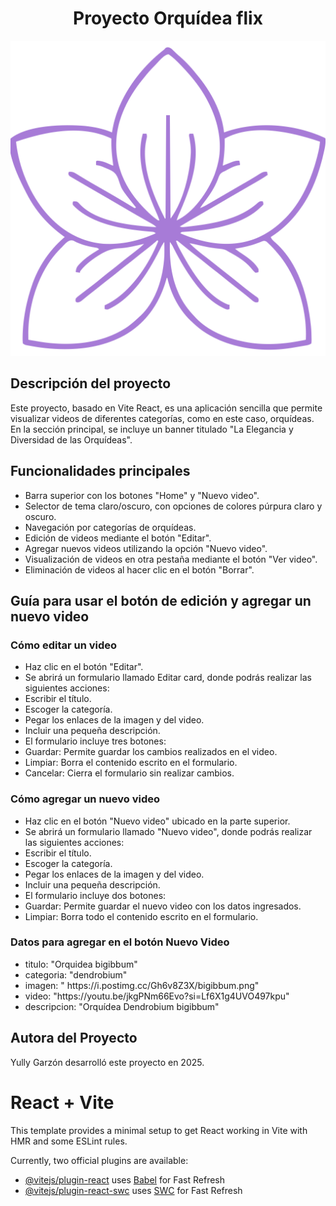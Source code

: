 <h1 align="center"> Proyecto Orquídea flix </h1>

<p align="center">
<img src="https://github.com/yullyvc02/Orquideaflix/blob/main/public/orchid.svg" alt="Imagen de una orquídea">
</p>



<h2 align="left"> Descripción del proyecto </h2>

<p align="left">Este proyecto, basado en Vite React, es una aplicación sencilla que permite visualizar videos de diferentes categorías, como en este caso, orquídeas. En la sección principal, se incluye un banner titulado "La Elegancia y Diversidad de las Orquídeas".</p>


<h2 align="left"> Funcionalidades principales </h2>
<ul>
<li>Barra superior con los botones "Home" y "Nuevo video".</li>
<li>Selector de tema claro/oscuro, con opciones de colores púrpura claro y oscuro.</li>
<li>Navegación por categorías de orquídeas.</li>
<li>Edición de videos mediante el botón "Editar".</li>
<li>Agregar nuevos videos utilizando la opción "Nuevo video".</li>
<li>Visualización de videos en otra pestaña mediante el botón "Ver video".</li>
<li>Eliminación de videos al hacer clic en el botón "Borrar".</li>
</ul>


<h2 align="left">Guía para usar el botón de edición y agregar un nuevo video</h2>

<h3 align="left">Cómo editar un video</h3>
<ul>
<li>Haz clic en el botón "Editar".</li>
<li>Se abrirá un formulario llamado Editar card, donde podrás realizar las siguientes acciones:</li>
<li>Escribir el título.</li>
<li>Escoger la categoría.</li>
<li>Pegar los enlaces de la imagen y del video.</li>
<li>Incluir una pequeña descripción.</li>
<li>El formulario incluye tres botones:</li>
<li>Guardar: Permite guardar los cambios realizados en el video.</li>
<li>Limpiar: Borra el contenido escrito en el formulario.</li>
<li>Cancelar: Cierra el formulario sin realizar cambios.</li>
</ul>

<h3 align="left">Cómo agregar un nuevo video</h3>
<ul>
<li>Haz clic en el botón "Nuevo video" ubicado en la parte superior.</li>
<li>Se abrirá un formulario llamado "Nuevo video", donde podrás realizar las siguientes acciones:</li>
<li>Escribir el título.</li>
<li>Escoger la categoría.</li>
<li>Pegar los enlaces de la imagen y del video.</li>
<li>Incluir una pequeña descripción.</li>
<li>El formulario incluye dos botones:</li>
<li>Guardar: Permite guardar el nuevo video con los datos ingresados.</li>
<li>Limpiar: Borra todo el contenido escrito en el formulario.</li>
</ul>

<h3 align="left">Datos para agregar en el botón Nuevo Video</h3>
<ul>
<li>titulo: "Orquidea bigibbum"</li>
<li>categoria: "dendrobium"</li>
<li>imagen: " https://i.postimg.cc/Gh6v8Z3X/bigibbum.png"</li>
<li>video: "https://youtu.be/jkgPNm66Evo?si=Lf6X1g4UVO497kpu"</li>
<li>descripcion: "Orquídea Dendrobium bigibbum" </li>
</ul>



<h2 align="left">Autora del Proyecto</h2>
<p align="left">Yully Garzón desarrolló este proyecto en 2025.</p>


# React + Vite

This template provides a minimal setup to get React working in Vite with HMR and some ESLint rules.

Currently, two official plugins are available:

- [@vitejs/plugin-react](https://github.com/vitejs/vite-plugin-react/blob/main/packages/plugin-react/README.md) uses [Babel](https://babeljs.io/) for Fast Refresh
- [@vitejs/plugin-react-swc](https://github.com/vitejs/vite-plugin-react-swc) uses [SWC](https://swc.rs/) for Fast Refresh
